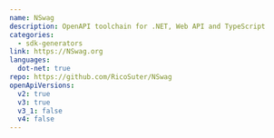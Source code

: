 ```yaml
---
name: NSwag
description: OpenAPI toolchain for .NET, Web API and TypeScript
categories:
  - sdk-generators
link: https://NSwag.org
languages:
  dot-net: true
repo: https://github.com/RicoSuter/NSwag
openApiVersions:
  v2: true
  v3: true
  v3_1: false
  v4: false
---
```

